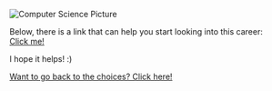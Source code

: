 ![Computer Science Picture](http://www.cdm.depaul.edu/academics/PublishingImages/heroMSCS.jpg)  

Below, there is a link that can help you start looking into this career:  
[Click me!](http://www.computerscienceonline.org/careers/)  

I hope it helps! :)

[Want to go back to the choices? Click here!](../../introduction/first-question.md)